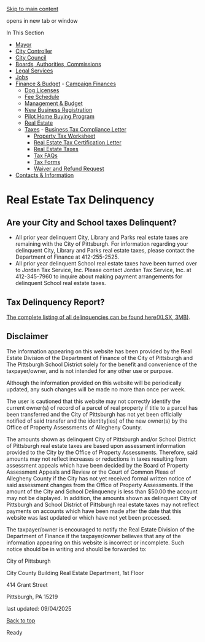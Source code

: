[Skip to main content](https://www.pittsburghpa.gov/City-Government/Finance-Budget/Taxes/Real-Estate-Taxes/Real-Estate-Tax-Delinquency#main-content)

opens in new tab or window

In This Section

- [Mayor](https://www.pittsburghpa.gov/City-Government/Mayor)
- [City Controller](https://www.pittsburghpa.gov/City-Government/City-Controllers-Office)
- [City Council](https://www.pittsburghpa.gov/City-Government/City-Council)
- [Boards, Authorities, Commissions](https://www.pittsburghpa.gov/City-Government/Boards-Authorities-Commissions)
- [Legal Services](https://www.pittsburghpa.gov/City-Government/Legal-Services)
- [Jobs](https://www.pittsburghpa.gov/City-Government/Jobs)
- [Finance & Budget](https://www.pittsburghpa.gov/City-Government/Finance-Budget)  - [Campaign Finances](https://www.pittsburghpa.gov/City-Government/Finance-Budget/Campaign-Finances)
  - [Dog Licenses](https://www.pittsburghpa.gov/City-Government/Finance-Budget/Dog-Licenses)
  - [Fee Schedule](https://www.pittsburghpa.gov/City-Government/Finance-Budget/Finance-Fee-Schedule)
  - [Management & Budget](https://www.pittsburghpa.gov/City-Government/Finance-Budget/Management-Budget)
  - [New Business Registration](https://www.pittsburghpa.gov/City-Government/Finance-Budget/New-Business-Registration)
  - [Pilot Home Buying Program](https://www.pittsburghpa.gov/City-Government/Finance-Budget/Pilot-Home-Buying-Program)
  - [Real Estate](https://www.pittsburghpa.gov/City-Government/Finance-Budget/Real-Estate)
  - [Taxes](https://www.pittsburghpa.gov/City-Government/Finance-Budget/Taxes)    - [Business Tax Compliance Letter](https://www.pittsburghpa.gov/City-Government/Finance-Budget/Taxes/Business-Tax-Compliance-Letter)
    - [Property Tax Worksheet](https://www.pittsburghpa.gov/City-Government/Finance-Budget/Taxes/Property-Tax-Worksheet)
    - [Real Estate Tax Certification Letter](https://www.pittsburghpa.gov/City-Government/Finance-Budget/Taxes/Real-Estate-Tax-Certification-Letter)
    - [Real Estate Taxes](https://www.pittsburghpa.gov/City-Government/Finance-Budget/Taxes/Real-Estate-Taxes)
    - [Tax FAQs](https://www.pittsburghpa.gov/City-Government/Finance-Budget/Taxes/Tax-FAQs)
    - [Tax Forms](https://www.pittsburghpa.gov/City-Government/Finance-Budget/Taxes/Tax-Forms)
    - [Waiver and Refund Request](https://www.pittsburghpa.gov/City-Government/Finance-Budget/Taxes/Waiver-and-Refund-Request)
- [Contacts & Information](https://www.pittsburghpa.gov/City-Government/Contacts-Information)

# Real Estate Tax Delinquency

## Are your City and School taxes Delinquent?

- All prior year delinquent City, Library and Parks real estate taxes are remaining with the City of Pittsburgh. For information regarding your delinquent City, Library and Parks real estate taxes, please contact the Department of Finance at 412-255-2525.
- All prior year delinquent School real estate taxes have been turned over to Jordan Tax Service, Inc. Please contact Jordan Tax Service, Inc. at 412-345-7960 to inquire about making payment arrangements for delinquent School real estate taxes.

## Tax Delinquency Report?

[The complete listing of all delinquencies can be found here(XLSX, 3MB)](https://www.pittsburghpa.gov/files/assets/city/v/1/finance/documents/real-estate-forms/web-delinquent-09-03-2025.xlsx "Web Delinquent 09-03-2025.xlsx").

## Disclaimer

The information appearing on this website has been provided by the Real Estate Division of the Department of Finance of the City of Pittsburgh and The Pittsburgh School District solely for the benefit and convenience of the taxpayer/owner, and is not intended for any other use or purpose.

Although the information provided on this website will be periodically updated, any such changes will be made no more than once per week.

The user is cautioned that this website may not correctly identify the current owner(s) of record of a parcel of real property if title to a parcel has been transferred and the City of Pittsburgh has not yet been officially notified of said transfer and the identity(ies) of the new owner(s) by the Office of Property Assessments of Allegheny County.

The amounts shown as delinquent City of Pittsburgh and/or School District of Pittsburgh real estate taxes are based upon assessment information provided to the City by the Office of Property Assessments. Therefore, said amounts may not reflect increases or reductions in taxes resulting from assessment appeals which have been decided by the Board of Property Assessment Appeals and Review or the Court of Common Pleas of Allegheny County if the City has not yet received formal written notice of said assessment changes from the Office of Property Assessments. If the amount of the City and School Delinquency is less than $50.00 the account may not be displayed. In addition, the amounts shown as delinquent City of Pittsburgh and School District of Pittsburgh real estate taxes may not reflect payments on accounts which have been made after the date that this website was last updated or which have not yet been processed.

The taxpayer/owner is encouraged to notify the Real Estate Division of the Department of Finance if the taxpayer/owner believes that any of the information appearing on this website is incorrect or incomplete. Such notice should be in writing and should be forwarded to:

City of Pittsburgh

City County Building Real Estate Department, 1st Floor

414 Grant Street

Pittsburgh, PA 15219

last updated: 09/04/2025

[Back to top](https://www.pittsburghpa.gov/City-Government/Finance-Budget/Taxes/Real-Estate-Taxes/Real-Estate-Tax-Delinquency#body-top)

Ready
